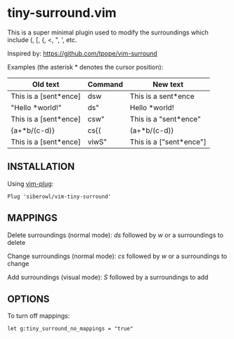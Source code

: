 # tiny-surround.vim

This is a super minimal plugin used to modify the surroundings which include (, \[, {, <, ", ', etc.

Inspired by: https://github.com/tpope/vim-surround

Examples (the asterisk * denotes the cursor position):

| Old text | Command | New text |
| --- | --- | --- |
|  This is a \[sent\*ence] | dsw | This is a sent\*ence |
|  "Hello \*world!"       | ds" | Hello \*world! |
|  This is a \[sent\*ence] | csw" | This is a "sent\*ence" |
|  {a+\*b/(c-d)}          | cs{( | (a+\*b/(c-d)) |
|  This is a \[sent\*ence] | viwS" | This is a \["sent\*ence"] |

## INSTALLATION

Using [vim-plug](https://github.com/junegunn/vim-plug):
```
Plug 'siberowl/vim-tiny-surround'
```

## MAPPINGS

Delete surroundings (normal mode): *ds* followed by *w* or a surroundings to delete

Change surroundings (normal mode): *cs* followed by *w* or a surroundings to change

Add surroundings (visual mode): *S* followed by a surroundings to add

## OPTIONS

To turn off mappings:
```
let g:tiny_surround_no_mappings = "true"
```
